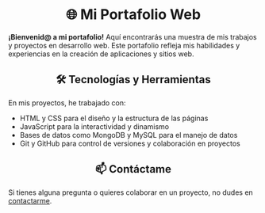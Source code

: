 <h1 align="center">🌐 Mi Portafolio Web</h1>
<p><strong>¡Bienvenid@ a mi portafolio!</strong> Aquí encontrarás una muestra de mis trabajos y proyectos en desarrollo web. Este portafolio refleja mis habilidades y experiencias en la creación de aplicaciones y sitios web.</p>

<h2 align="center">🛠️ Tecnologías y Herramientas</h2>
<p>En mis proyectos, he trabajado con:</p>

- HTML y CSS para el diseño y la estructura de las páginas
- JavaScript para la interactividad y dinamismo
- Bases de datos como MongoDB y MySQL para el manejo de datos
- Git y GitHub para control de versiones y colaboración en proyectos

<h2 align="center">📫 Contáctame</h2>
<p>Si tienes alguna pregunta o quieres colaborar en un proyecto, no dudes en <a href="sebasfdezb@gmail.com">contactarme</a>.</p>
